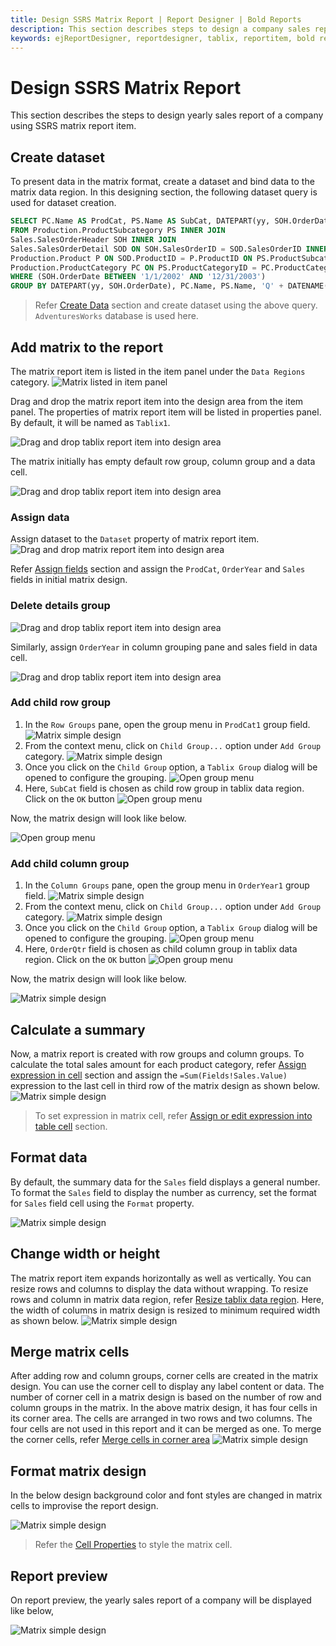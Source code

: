 ```yaml
---
title: Design SSRS Matrix Report | Report Designer | Bold Reports
description: This section describes steps to design a company sales report using matrix report item in Bold Report Designer
keywords: ejReportDesigner, reportdesigner, tablix, reportitem, bold reports, documentation, help, ej, user guide, demo, samples, bold reports, bold reporting
---
```


# Design SSRS Matrix Report

This section describes the steps to design yearly sales report of a company using SSRS matrix report item.

## Create dataset

To present data in the matrix format, create a dataset and bind data to the matrix data region. In this designing section, the following dataset query is used for dataset creation.

```sql
SELECT PC.Name AS ProdCat, PS.Name AS SubCat, DATEPART(yy, SOH.OrderDate) AS OrderYear, 'Q' + DATENAME(qq, SOH.OrderDate) AS OrderQtr,SUM(SOD.UnitPrice * SOD.OrderQty) AS Sales
FROM Production.ProductSubcategory PS INNER JOIN
Sales.SalesOrderHeader SOH INNER JOIN
Sales.SalesOrderDetail SOD ON SOH.SalesOrderID = SOD.SalesOrderID INNER JOIN
Production.Product P ON SOD.ProductID = P.ProductID ON PS.ProductSubcategoryID = P.ProductSubcategoryID INNER JOIN
Production.ProductCategory PC ON PS.ProductCategoryID = PC.ProductCategoryID
WHERE (SOH.OrderDate BETWEEN '1/1/2002' AND '12/31/2003')
GROUP BY DATEPART(yy, SOH.OrderDate), PC.Name, PS.Name, 'Q' + DATENAME(qq, SOH.OrderDate), PS.ProductSubcategoryID
```

> Refer [Create Data](/designer-guide/report-designer/manage-data/dataset/create-an-embedded-dataset/#create-an-embedded-dataset) section and create dataset using the above query. `AdventuresWorks` database is used here.

## Add matrix to the report

The matrix report item is listed in the item panel under the `Data Regions` category.
![Matrix listed in item panel](/static/assets/on-premise/images/report-designer/report-items/matrix/item-panel-view.png)

Drag and drop the matrix report item into the design area from the item panel. The properties of matrix report item will be listed in properties panel. By default, it will be named as `Tablix1`.

![Drag and drop tablix report item into design area](/static/assets/on-premise/images/report-designer/report-items/matrix/drag-and-drop-matrix.png)

The matrix initially has empty default row group, column group and a data cell.

![Drag and drop tablix report item into design area](/static/assets/on-premise/images/report-designer/report-items/matrix/initial-matrix-structure.png)

### Assign data

Assign dataset to the `Dataset` property of matrix report item.
![Drag and drop matrix report item into design area](/static/assets/on-premise/images/report-designer/report-items/matrix/assign-data.png)

Refer [Assign fields](/designer-guide/report-designer/report-items/tablix/assign-data-to-tablix-data-region/) section and assign the `ProdCat`, `OrderYear` and `Sales` fields in  initial matrix design.

### Delete details group

![Drag and drop tablix report item into design area](/static/assets/on-premise/images/report-designer/report-items/matrix/default-group-replace.png)

Similarly, assign `OrderYear` in column grouping pane and sales field in data cell.

![Drag and drop tablix report item into design area](/static/assets/on-premise/images/report-designer/report-items/matrix/assign-initial-fields.png)

### Add child row group

1. In the `Row Groups` pane, open the group menu in `ProdCat1` group field.
![Matrix simple design](/static/assets/on-premise/images/report-designer/report-items/matrix/open-group-menu-to-add-child-group.png)
2. From the context menu, click on `Child Group...` option under `Add Group` category.
![Matrix simple design](/static/assets/on-premise/images/report-designer/report-items/matrix/child-row-group.png)
3. Once you click on the `Child Group` option, a `Tablix Group` dialog will be opened to configure the grouping.
![Open group menu](/static/assets/on-premise/images/report-designer/report-items/matrix/tablix-group-dialog.png)
4. Here, `SubCat` field is chosen as child row group in tablix data region. Click on the `OK` button
![Open group menu](/static/assets/on-premise/images/report-designer/report-items/matrix/select-child-row-group.png)

Now, the matrix design will look like below.

![Open group menu](/static/assets/on-premise/images/report-designer/report-items/matrix/child-row-group-output.png)

### Add child column group

1. In the `Column Groups` pane, open the group menu in `OrderYear1` group field.
![Matrix simple design](/static/assets/on-premise/images/report-designer/report-items/matrix/open-group-menu-to-add-column-child-group.png)
2. From the context menu, click on `Child Group...` option under `Add Group` category.
![Matrix simple design](/static/assets/on-premise/images/report-designer/report-items/matrix/choose-child-group-option.png)
3. Once you click on the `Child Group` option, a `Tablix Group` dialog will be opened to configure the grouping.
![Open group menu](/static/assets/on-premise/images/report-designer/report-items/matrix/tablix-group-dialog.png)
4. Here, `OrderQtr` field is chosen as child column group in tablix data region. Click on the `OK` button
![Open group menu](/static/assets/on-premise/images/report-designer/report-items/matrix/choose-child-group-field.png)

Now, the matrix design will look like below.

![Matrix simple design](/static/assets/on-premise/images/report-designer/report-items/matrix/add-child-column-group-output.png)

## Calculate a summary

Now, a matrix report is created with row groups and column groups. To calculate the total sales amount for each product category, refer [Assign expression in cell](/designer-guide/report-designer/report-items/tablix/assign-data-to-tablix-data-region/#assign-or-edit-expression-into-table-cell) section and assign the `=Sum(Fields!Sales.Value)` expression to the last cell in third row of the matrix design as shown below.
![Matrix simple design](/static/assets/on-premise/images/report-designer/report-items/matrix/calculate-fields.png)

> To set expression in matrix cell, refer [Assign or edit expression into table cell](/designer-guide/report-designer/report-items/tablix/assign-data-to-tablix-data-region/#assign-or-edit-expression-into-table-cell) section.

## Format data

By default, the summary data for the `Sales` field displays a general number. To format the `Sales` field to display the number as currency, set the format for `Sales` field cell using the `Format` property.

![Matrix simple design](/static/assets/on-premise/images/report-designer/report-items/matrix/format-data.png)

## Change width or height

The matrix report item expands horizontally as well as vertically. You can resize rows and columns to display the data without wrapping. To resize rows and column in matrix data region, refer [Resize tablix data region](/designer-guide/report-designer/report-items/tablix/resize-tablix-data-region/). Here, the width of columns in matrix design is resized to minimum required width as shown below.
![Matrix simple design](/static/assets/on-premise/images/report-designer/report-items/matrix/resize-output.png)

## Merge matrix cells

After adding row and column groups, corner cells are created in the matrix design. You can use the corner cell to display any label content or data. The number of corner cell in a matrix design is based on the number of row and column groups in the matrix. In the above matrix design, it has four cells in its corner area. The cells are arranged in two rows and two columns. The four cells are not used in this report and it can be merged as one. To merge the corner cells, refer [Merge cells in corner area](/designer-guide/report-designer/report-items/tablix/merge-cells-in-tablix-data-region/#corner-area)
![Matrix simple design](/static/assets/on-premise/images/report-designer/report-items/matrix/merge-corner-cell.png)

## Format matrix design

In the below design background color and font styles are changed in matrix cells to improvise the report design.

![Matrix simple design](/static/assets/on-premise/images/report-designer/report-items/matrix/format-matrix-report.png)

> Refer the [Cell Properties](/designer-guide/report-designer/report-items/tablix/cell-properties/#cell-properties) to style the matrix cell.

## Report preview

On report preview, the yearly sales report of a company will be displayed like below,

![Matrix simple design](/static/assets/on-premise/images/report-designer/report-items/matrix/matrix-design-preview.png)